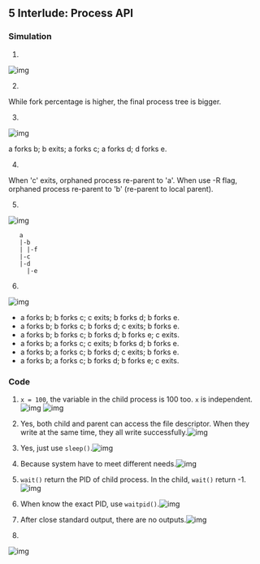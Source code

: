 ## 5 Interlude: Process API

### Simulation

1. 
![img](https://gitee.com/ChobitsY/ostep/raw/master/Chapter%205/images/1.png)

2. 
While fork percentage is higher, the final process tree is bigger.

3. 
![img](https://gitee.com/ChobitsY/ostep/raw/master/Chapter%205/images/2.png)

   a forks b; b exits; a forks c; a forks d; d forks e.

4. 
When 'c' exits, orphaned process re-parent to 'a'. When use -R flag, orphaned process re-parent to 'b' (re-parent to local parent).

5. 
![img](https://gitee.com/ChobitsY/ostep/raw/master/Chapter%205/images/3.png)

```
   a
   |-b
   | |-f
   |-c
   |-d
     |-e
```

6. 
![img](https://gitee.com/ChobitsY/ostep/raw/master/Chapter%205/images/4.png)

   - a forks b; b forks c; c exits; b forks d; b forks e.
   - a forks b; b forks c; b forks d; c exits; b forks e.
   - a forks b; b forks c; b forks d; b forks e; c exits.
   - a forks b; a forks c; c exits; b forks d; b forks e.
   - a forks b; a forks c; b forks d; c exits; b forks e.
   - a forks b; a forks c; b forks d; b forks e; c exits.

### Code

1. `x = 100`, the variable in the child process is 100 too. `x` is independent.![img](https://gitee.com/ChobitsY/ostep/raw/master/Chapter%205/images/5.png) ![img](https://gitee.com/ChobitsY/ostep/raw/master/Chapter%205/images/6.png)
2. Yes, both child and parent can access the file descriptor. When they write at the same time, they all write successfully.![img](https://gitee.com/ChobitsY/ostep/raw/master/Chapter%205/images/7.png)

3. Yes, just use `sleep()`.![img](https://gitee.com/ChobitsY/ostep/raw/master/Chapter%205/images/8.png)

4. Because system have to meet different needs.![img](https://gitee.com/ChobitsY/ostep/raw/master/Chapter%205/images/9.png)

5. `wait()` return the PID of child process. In the child, `wait()` return -1.![img](https://gitee.com/ChobitsY/ostep/raw/master/Chapter%205/images/10.png)

6. When know the exact PID, use `waitpid()`.![img](https://gitee.com/ChobitsY/ostep/raw/master/Chapter%205/images/11.png)

7. After close standard output, there are no outputs.![img](https://gitee.com/ChobitsY/ostep/raw/master/Chapter%205/images/12.png)

8. 
![img](https://gitee.com/ChobitsY/ostep/raw/master/Chapter%205/images/13.png)

